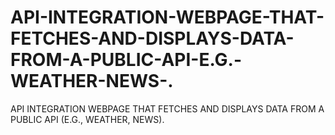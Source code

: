 # API-INTEGRATION-WEBPAGE-THAT-FETCHES-AND-DISPLAYS-DATA-FROM-A-PUBLIC-API-E.G.-WEATHER-NEWS-.
API INTEGRATION WEBPAGE THAT FETCHES  AND DISPLAYS DATA FROM A PUBLIC  API (E.G., WEATHER, NEWS).
